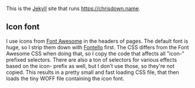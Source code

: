 This is the [Jekyll][jekyll] site that runs https://chrisdown.name.

## Icon font

I use icons from [Font Awesome][fontawesome] in the headers of pages. The
default font is huge, so I strip them down with
[Fontello][fontello] first. The CSS differs from the Font Awesome
CSS when doing that, so I copy the code that affects all "icon-" prefixed
selectors. There are also a ton of selectors for various effects based on the
icon- prefix as well, but I don't use those, so they're not copied. This
results in a pretty small and fast loading CSS file, that then loads the tiny
WOFF file containing the icon font.

[jekyll]: http://jekyllrb.com/
[fontawesome]: http://fortawesome.github.io/Font-Awesome/
[fontello]: http://fontello.com/
